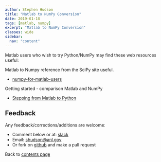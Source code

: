 ```yaml
---
author: Stephen Hudson
title: "Matlab to NumPy Conversion"
date: 2019-01-18
tags: [matlab, numpy]
excerpt: "Matlab to NumPy Conversion"
classes: wide
sidebar:
  nav: "content"
---
```


Matlab users who wish to try Python/NumPy may find these web resources useful:

Matlab to Numpy reference from the SciPy site useful.

 - [numpy-for-matlab-users](https://docs.scipy.org/doc/numpy/user/numpy-for-matlab-users.html)

Getting started - comparison Matlab and NumPy

 - [Stepping from Matlab to Python](http://stsievert.com/blog/2015/09/01/matlab-to-python/)
 

## Feedback

Any feedback/corrections/additions are welcome:

 - Comment below or at: [slack](https://join.slack.com/t/bssw-python/shared_invite/enQtNDcxNDA3OTg0OTYwLTAyOGY0YjdhNDUzOTE1NGUwNGM4MDI1ZDQwY2U3OGY2NzQxZWE4ZDZiZjM2OTEzNDRkNDBkZTEyMDVlMDM2NTE)
 - Email: shudson@anl.gov
 - Or fork on [github](https://github.com/betterscientificsoftware/python-for-hpc) and make a pull request

Back to [contents page]({{site.baseurl}}/python-for-hpc/)
 
